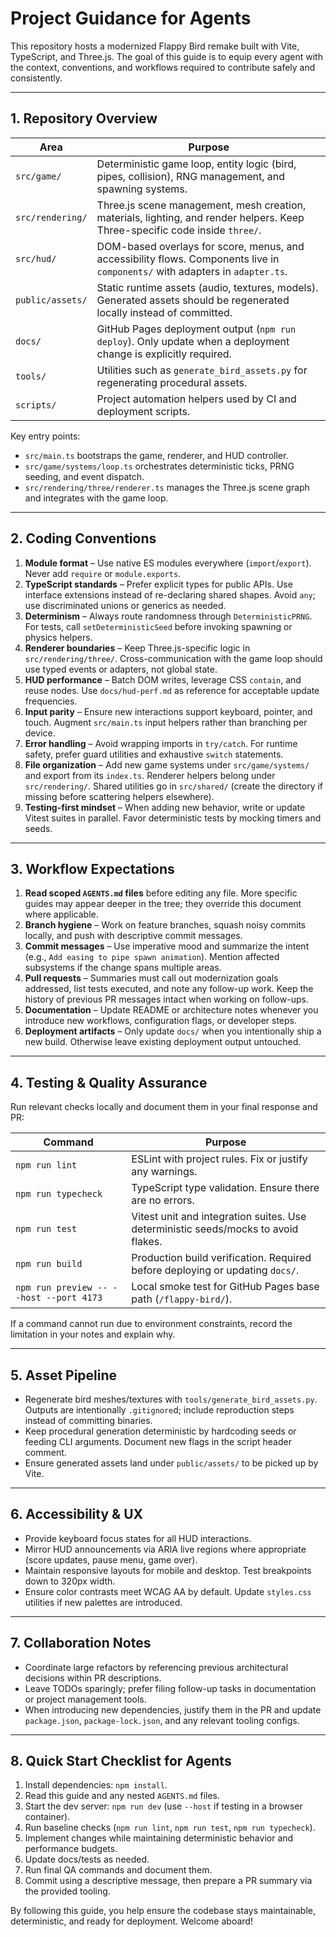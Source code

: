 # Project Guidance for Agents

This repository hosts a modernized Flappy Bird remake built with Vite, TypeScript, and Three.js. The goal of this guide is to equip every agent with the context, conventions, and workflows required to contribute safely and consistently.

---

## 1. Repository Overview

| Area | Purpose |
| --- | --- |
| `src/game/` | Deterministic game loop, entity logic (bird, pipes, collision), RNG management, and spawning systems. |
| `src/rendering/` | Three.js scene management, mesh creation, materials, lighting, and render helpers. Keep Three-specific code inside `three/`. |
| `src/hud/` | DOM-based overlays for score, menus, and accessibility flows. Components live in `components/` with adapters in `adapter.ts`. |
| `public/assets/` | Static runtime assets (audio, textures, models). Generated assets should be regenerated locally instead of committed. |
| `docs/` | GitHub Pages deployment output (`npm run deploy`). Only update when a deployment change is explicitly required. |
| `tools/` | Utilities such as `generate_bird_assets.py` for regenerating procedural assets. |
| `scripts/` | Project automation helpers used by CI and deployment scripts. |

Key entry points:
- `src/main.ts` bootstraps the game, renderer, and HUD controller.
- `src/game/systems/loop.ts` orchestrates deterministic ticks, PRNG seeding, and event dispatch.
- `src/rendering/three/renderer.ts` manages the Three.js scene graph and integrates with the game loop.

---

## 2. Coding Conventions

1. **Module format** – Use native ES modules everywhere (`import`/`export`). Never add `require` or `module.exports`.
2. **TypeScript standards** – Prefer explicit types for public APIs. Use interface extensions instead of re-declaring shared shapes. Avoid `any`; use discriminated unions or generics as needed.
3. **Determinism** – Always route randomness through `DeterministicPRNG`. For tests, call `setDeterministicSeed` before invoking spawning or physics helpers.
4. **Renderer boundaries** – Keep Three.js-specific logic in `src/rendering/three/`. Cross-communication with the game loop should use typed events or adapters, not global state.
5. **HUD performance** – Batch DOM writes, leverage CSS `contain`, and reuse nodes. Use `docs/hud-perf.md` as reference for acceptable update frequencies.
6. **Input parity** – Ensure new interactions support keyboard, pointer, and touch. Augment `src/main.ts` input helpers rather than branching per device.
7. **Error handling** – Avoid wrapping imports in `try/catch`. For runtime safety, prefer guard utilities and exhaustive `switch` statements.
8. **File organization** – Add new game systems under `src/game/systems/` and export from its `index.ts`. Renderer helpers belong under `src/rendering/`. Shared utilities go in `src/shared/` (create the directory if missing before scattering helpers elsewhere).
9. **Testing-first mindset** – When adding new behavior, write or update Vitest suites in parallel. Favor deterministic tests by mocking timers and seeds.

---

## 3. Workflow Expectations

1. **Read scoped `AGENTS.md` files** before editing any file. More specific guides may appear deeper in the tree; they override this document where applicable.
2. **Branch hygiene** – Work on feature branches, squash noisy commits locally, and push with descriptive commit messages.
3. **Commit messages** – Use imperative mood and summarize the intent (e.g., `Add easing to pipe spawn animation`). Mention affected subsystems if the change spans multiple areas.
4. **Pull requests** – Summaries must call out modernization goals addressed, list tests executed, and note any follow-up work. Keep the history of previous PR messages intact when working on follow-ups.
5. **Documentation** – Update README or architecture notes whenever you introduce new workflows, configuration flags, or developer steps.
6. **Deployment artifacts** – Only update `docs/` when you intentionally ship a new build. Otherwise leave existing deployment output untouched.

---

## 4. Testing & Quality Assurance

Run relevant checks locally and document them in your final response and PR:

| Command | Purpose |
| --- | --- |
| `npm run lint` | ESLint with project rules. Fix or justify any warnings. |
| `npm run typecheck` | TypeScript type validation. Ensure there are no errors. |
| `npm run test` | Vitest unit and integration suites. Use deterministic seeds/mocks to avoid flakes. |
| `npm run build` | Production build verification. Required before deploying or updating `docs/`. |
| `npm run preview -- --host --port 4173` | Local smoke test for GitHub Pages base path (`/flappy-bird/`). |

If a command cannot run due to environment constraints, record the limitation in your notes and explain why.

---

## 5. Asset Pipeline

- Regenerate bird meshes/textures with `tools/generate_bird_assets.py`. Outputs are intentionally `.gitignore`d; include reproduction steps instead of committing binaries.
- Keep procedural generation deterministic by hardcoding seeds or feeding CLI arguments. Document new flags in the script header comment.
- Ensure generated assets land under `public/assets/` to be picked up by Vite.

---

## 6. Accessibility & UX

- Provide keyboard focus states for all HUD interactions.
- Mirror HUD announcements via ARIA live regions where appropriate (score updates, pause menu, game over).
- Maintain responsive layouts for mobile and desktop. Test breakpoints down to 320px width.
- Ensure color contrasts meet WCAG AA by default. Update `styles.css` utilities if new palettes are introduced.

---

## 7. Collaboration Notes

- Coordinate large refactors by referencing previous architectural decisions within PR descriptions.
- Leave TODOs sparingly; prefer filing follow-up tasks in documentation or project management tools.
- When introducing new dependencies, justify them in the PR and update `package.json`, `package-lock.json`, and any relevant tooling configs.

---

## 8. Quick Start Checklist for Agents

1. Install dependencies: `npm install`.
2. Read this guide and any nested `AGENTS.md` files.
3. Start the dev server: `npm run dev` (use `--host` if testing in a browser container).
4. Run baseline checks (`npm run lint`, `npm run test`, `npm run typecheck`).
5. Implement changes while maintaining deterministic behavior and performance budgets.
6. Update docs/tests as needed.
7. Run final QA commands and document them.
8. Commit using a descriptive message, then prepare a PR summary via the provided tooling.

By following this guide, you help ensure the codebase stays maintainable, deterministic, and ready for deployment. Welcome aboard!
